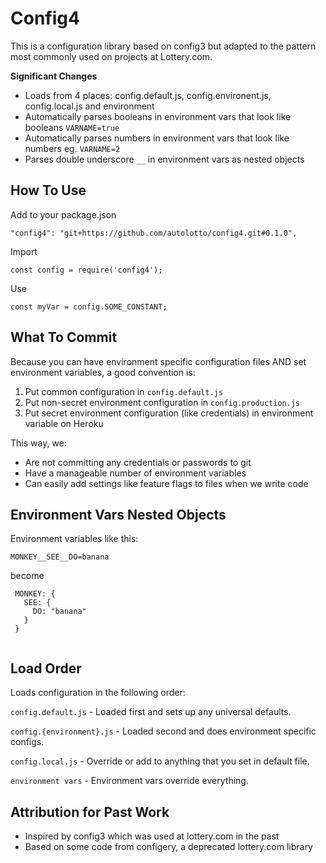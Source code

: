 # Config4

This is a configuration library based on config3 but adapted to the pattern most commonly used on projects at Lottery.com. 

**Significant Changes**

- Loads from 4 places:  config.default.js, config.environent.js, config.local.js and environment
- Automatically parses booleans in environment vars that look like booleans `VARNAME=true`
- Automatically parses numbers in environment vars that look like numbers eg. `VARNAME=2`
- Parses double underscore `__` in environment vars as nested objects

## How To Use

Add to your package.json

` "config4": "git+https://github.com/autolotto/config4.git#0.1.0", `

Import 

` const config = require('config4'); `

Use 

` const myVar = config.SOME_CONSTANT; `

## What To Commit

Because you can have environment specific configuration files AND set environment variables, a good convention is:

1.  Put common configuration in `config.default.js`
2.  Put non-secret environment configuration in `config.production.js`
3.  Put secret environment configuration (like credentials) in environment variable on Heroku

This way, we:

- Are not committing any credentials or passwords to git
- Have a manageable number of environment variables
- Can easily add settings like feature flags to files when we write code

## Environment Vars Nested Objects

Environment variables like this: 

 ```
 MONKEY__SEE__DO=banana
``` 

become

``` 
 MONKEY: {
   SEE: {
     DO: "banana" 
   }
 }
    
```


## Load Order

Loads configuration in the following order:

`config.default.js` -  Loaded first and sets up any universal defaults.

`config.{environment}.js` -  Loaded second and does environment specific configs.

`config.local.js` - Override or add to anything that you set in default file.

`environment vars` - Environment vars override everything.

## Attribution for Past Work

- Inspired by config3 which was used at lottery.com in the past
- Based on some code from configery, a deprecated lottery.com library

